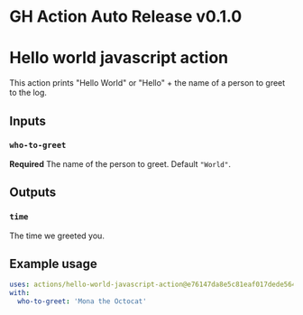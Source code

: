 # GH Action Auto Release v0.1.0 <!-- {x-release-please-version} -->

# Hello world javascript action

This action prints "Hello World" or "Hello" + the name of a person to greet to the log.

## Inputs

### `who-to-greet`

**Required** The name of the person to greet. Default `"World"`.

## Outputs

### `time`

The time we greeted you.

## Example usage

```yaml
uses: actions/hello-world-javascript-action@e76147da8e5c81eaf017dede5645551d4b94427b
with:
  who-to-greet: 'Mona the Octocat'
```
